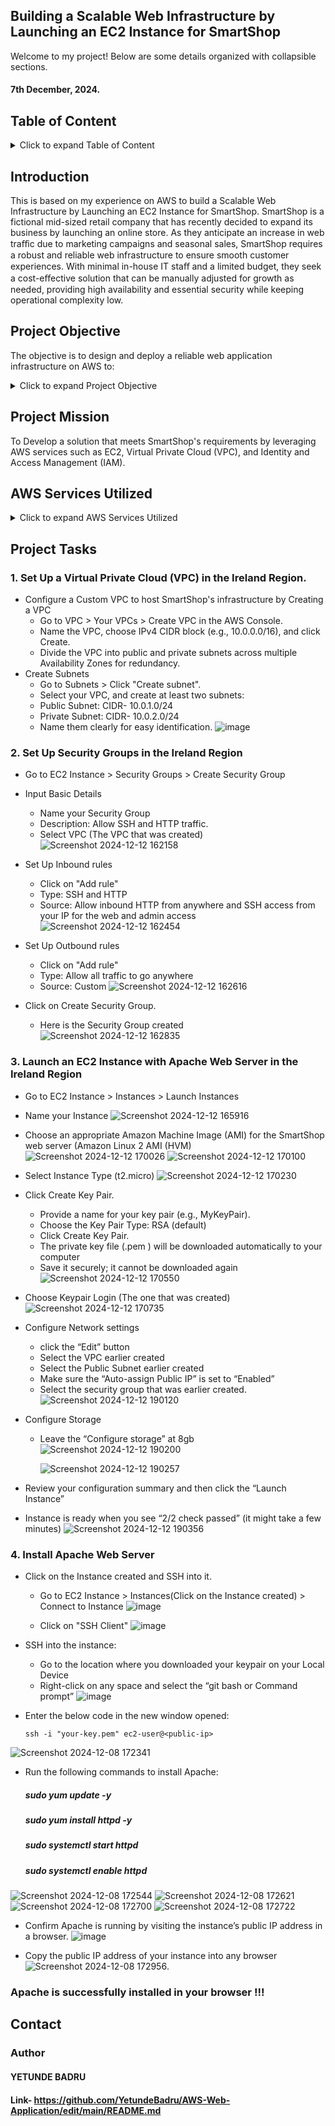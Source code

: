 ## Building a Scalable Web Infrastructure by Launching an EC2 Instance for SmartShop
Welcome to my project! Below are some details organized with collapsible sections.
#### 7th December, 2024.
## Table of Content
<details>
  <summary>Click to expand Table of Content</summary>

 - [Introduction](#introduction)
- [Project Objective](#project-objective)
- [Project Mission](#project-mission)
- [AWS Services Utilized](#aws-services-utilized)
- [Project Tasks](#project-tasks)
  - [Set up a Virtual Private Cloud (VPC)](#set-up-a-virtual-private-cloud-vpc)
    - [Configure a Custom VPC](#configure-a-custom-vpc)
  - [Set up Security Groups](#set-up-security-groups)
    - [Input Basic Details](#input-basic-details)
    - [Set Up Inbound Rules](#set-up-inbound-rules)
    - [Set Up Outbound Rules](#set-up-outbound-rules)
    - [Create Security Group](#create-security-group)
  - [Launch an EC2 Instance with Apache Web Server](#launch-an-ec2-instance-with-apache-web-server)
    - [Name your Instance](#name-your-instance)
    - [Choose Amazon Machine Image (AMI)](#choose-amazon-machine-image-ami)
    - [Select Instance Type](#select-instance-type)
    - [Create Key Pair](#create-key-pair)
    - [Choose Keypair Login](#choose-keypair-login)
    - [Configure Network Settings](#configure-network-settings)
    - [Configure Storage](#configure-storage)
    - [Review Configuration Summary](#review-configuration-summary)
    - [Launch Instance](#launch-instance)
    - [Instance Status Check](#instance-status-check)
  - [Install Apache Web Server](#install-apache-web-server)
    - [SSH into the Instance](#ssh-into-the-instance)
    - [Run Apache Installation Commands](#run-apache-installation-commands)
    - [Verify Apache is Running](#verify-apache-is-running)
    - [Access Instance Public IP](#access-instance-public-ip)

</details>
  
  ## Introduction
This is based on my experience on AWS to build a Scalable Web Infrastructure by Launching an EC2 Instance for SmartShop. SmartShop is a fictional mid-sized retail company that has recently decided to expand its business by launching an online store. As they anticipate an increase in web traﬀic due to marketing campaigns and seasonal sales, SmartShop requires a robust and reliable web infrastructure to ensure smooth customer experiences. With minimal in-house IT staﬀ and a limited budget, they seek a cost-eﬀective solution that can be manually adjusted for growth as needed, providing high availability and essential security while keeping operational complexity low.

## Project Objective 
The objective is to design and deploy a reliable web application infrastructure on AWS to:
<details>
  <summary>Click to expand Project Objective</summary>

  - Support anticipated growth with ﬂexible resource allocation
  - Ensure high availability and consistent user experience
  - Implement strong security measures to protect customer data
  - Be cost-eﬀective and optimized for performance
</details>

## Project Mission
To Develop a solution that meets SmartShop's requirements by leveraging AWS services such as EC2, Virtual Private Cloud (VPC), and Identity and Access Management (IAM).

## AWS Services Utilized
<details>
  <summary>Click to expand AWS Services Utilized</summary>

  - Amazon EC2: Hosting the scalable web application.
  - Amazon VPC: Isolating the network environment.
  - Amazon CloudWatch: Monitoring resources and setting up alerts.
  - AWS CloudTrail: Auditing AWS API calls.
</details>

## Project Tasks
### 1. Set Up a Virtual Private Cloud (VPC) in the Ireland Region.
- Configure a Custom VPC to host SmartShop's infrastructure by Creating a VPC
  - Go to VPC > Your VPCs > Create VPC in the AWS Console.
  - Name the VPC, choose IPv4 CIDR block (e.g., 10.0.0.0/16), and click Create.
  - Divide the VPC into public and private subnets across multiple Availability Zones for redundancy.
- Create Subnets
  - Go to Subnets > Click "Create subnet".
  - Select your VPC, and create at least two subnets:
  - Public Subnet: CIDR- 10.0.1.0/24
  - Private Subnet: CIDR- 10.0.2.0/24
  - Name them clearly for easy identification.
![image](https://github.com/user-attachments/assets/dc7812bd-1d98-484a-836f-88d18f26770d)



### 2. Set Up Security Groups in the Ireland Region
- Go to EC2 Instance > Security Groups > Create Security Group
- Input Basic Details
  - Name your Security Group
  - Description: Allow SSH and HTTP traffic.
  - Select VPC (The VPC that was created)
  ![Screenshot 2024-12-12 162158](https://github.com/user-attachments/assets/5bdecc4b-271e-4a77-8ecd-36f43946765a)

- Set Up Inbound rules
  - Click on "Add rule"
  - Type: SSH and HTTP
  - Source: Allow inbound HTTP from anywhere and SSH access from your IP for the web and admin access
![Screenshot 2024-12-12 162454](https://github.com/user-attachments/assets/5e485aaa-6bec-4284-9a75-2c60d1e506b3)

- Set Up Outbound rules
  - Click on "Add rule"
  - Type: Allow all traffic to go anywhere
  - Source: Custom
![Screenshot 2024-12-12 162616](https://github.com/user-attachments/assets/69e421b6-aaaa-4ff7-a428-bb47f711493e)

- Click on Create Security Group.
  - Here is the Security Group created
![Screenshot 2024-12-12 162835](https://github.com/user-attachments/assets/0d0a0f65-9159-4a4e-bc23-00afa367368c)



### 3. Launch an EC2 Instance with Apache Web Server in the Ireland Region
- Go to EC2 Instance > Instances > Launch Instances
- Name your Instance
![Screenshot 2024-12-12 165916](https://github.com/user-attachments/assets/e17965c4-743c-4529-807f-82fcfe187012)

- Choose an appropriate Amazon Machine Image (AMI) for the SmartShop web server (Amazon Linux 2 AMI (HVM)
![Screenshot 2024-12-12 170026](https://github.com/user-attachments/assets/754a6f39-201c-490d-b52e-e062aea776dd)
![Screenshot 2024-12-12 170100](https://github.com/user-attachments/assets/03f19be7-71e4-4572-b627-ee3eb1929af9)

- Select Instance Type (t2.micro)
![Screenshot 2024-12-12 170230](https://github.com/user-attachments/assets/a3940e2c-fedf-486d-893d-120f56c063d1)

- Click Create Key Pair.
   - Provide a name for your key pair (e.g., MyKeyPair).
   - Choose the Key Pair Type: RSA (default)
   - Click Create Key Pair.
   - The private key file (.pem ) will be downloaded automatically to your computer
   - Save it securely; it cannot be downloaded again
                 ![Screenshot 2024-12-12 170550](https://github.com/user-attachments/assets/090b1191-0654-400c-8a24-1514f01417a3)

- Choose Keypair Login (The one that was created)
![Screenshot 2024-12-12 170735](https://github.com/user-attachments/assets/fb4b2046-2ef8-46e3-8103-fb9833ffb380)

- Configure Network settings
  - click the “Edit” button
  - Select the VPC earlier created
  - Select the Public Subnet earlier created
  - Make sure the “Auto-assign Public IP” is set to “Enabled”
  - Select the security group that was earlier created.
![Screenshot 2024-12-12 190120](https://github.com/user-attachments/assets/52074274-1f56-4ced-a2e4-cd2a95c80a9d)

- Configure Storage
  - Leave the “Configure storage” at 8gb
![Screenshot 2024-12-12 190200](https://github.com/user-attachments/assets/d4bc2997-57e6-43ae-a94c-b66970c92e53)


    ![Screenshot 2024-12-12 190257](https://github.com/user-attachments/assets/2e060d42-ba43-4f3b-8e95-3ee2b4762251)
- Review your configuration summary and then click the “Launch Instance”

- Instance is ready when you see “2/2 check passed” (it might take a few minutes)
![Screenshot 2024-12-12 190356](https://github.com/user-attachments/assets/f79c88c8-9f36-4f74-b354-32c06d8bd1cf)



### 4. Install Apache Web Server
- Click on the Instance created and SSH into it.
  - Go to EC2 Instance > Instances(Click on the Instance created) > Connect to Instance
![image](https://github.com/user-attachments/assets/8091a9d5-7427-44c9-a933-56b66881b1ad)

  - Click on "SSH Client"
![image](https://github.com/user-attachments/assets/78db741e-619d-4d16-b4e1-5dfd2f996ec6)

- SSH into the instance:
  - Go to the location where you downloaded your keypair on your Local Device
  - Right-click on any space and select the “git bash or Command prompt”
![image](https://github.com/user-attachments/assets/edd639ea-e8d8-4e90-af19-8ccd0e5c2c99)

- Enter the below code in the new window opened:

      ssh -i "your-key.pem" ec2-user@<public-ip>
![Screenshot 2024-12-08 172341](https://github.com/user-attachments/assets/897167ce-6158-462b-8851-3862da43771f)

- Run the following commands to install Apache:

     ##### sudo yum update -y

     ##### sudo yum install httpd -y

     ##### sudo systemctl start httpd

     ##### sudo systemctl enable httpd
![Screenshot 2024-12-08 172544](https://github.com/user-attachments/assets/1c290ce5-b4a7-4f96-b11a-a0bbb90f90be)
![Screenshot 2024-12-08 172621](https://github.com/user-attachments/assets/29de9e49-0ee9-4008-8ef0-c60520ffc906)
![Screenshot 2024-12-08 172700](https://github.com/user-attachments/assets/57f65a8d-29da-431e-a0da-87413ad3131b)
![Screenshot 2024-12-08 172722](https://github.com/user-attachments/assets/bc93180e-7ccd-47db-8196-5b75562abd2a)

- Confirm Apache is running by visiting the instance’s public IP address in a browser.
![image](https://github.com/user-attachments/assets/a1f872d8-ac71-4768-ba77-cc9f5414a56d)

- Copy the public IP address of your instance into any browser
![Screenshot 2024-12-08 172956](https://github.com/user-attachments/assets/b9843ae1-7300-4121-97fd-b8a689ab8843).

### Apache is successfully installed in your browser !!!

## Contact
### Author
#### YETUNDE BADRU
#### Link- https://github.com/YetundeBadru/AWS-Web-Application/edit/main/README.md

